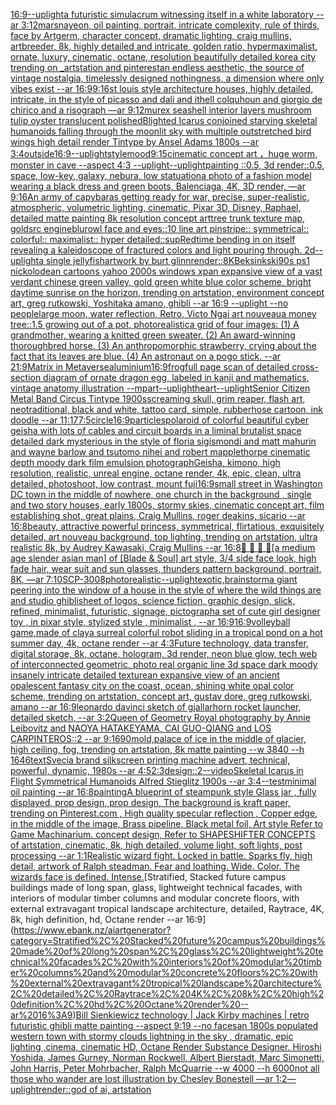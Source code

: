 [16:9](https://www.ebank.nz/aiartgenerator?category=16%3A9)[--uplight](https://www.ebank.nz/aiartgenerator?category=--uplight)[a futuristic simulacrum witnessing itself in a white laboratory --ar 3:1](https://www.ebank.nz/aiartgenerator?category=a%20futuristic%20simulacrum%20witnessing%20itself%20in%20a%20white%20laboratory%20--ar%203%3A1)[2](https://www.ebank.nz/aiartgenerator?category=2)[mars](https://www.ebank.nz/aiartgenerator?category=mars)[nayeon, oil painting, portrait, intricate complexity, rule of thirds, face by Artgerm, character concept, dramatic lighting, craig mullins, artbreeder, 8k, highly detailed and intricate, golden ratio, hypermaximalist, ornate, luxury, cinematic, octane, resolution beautifully detailed korea city trending on _artstation and pinterest](https://www.ebank.nz/aiartgenerator?category=nayeon%2C%20oil%20painting%2C%20portrait%2C%20intricate%20complexity%2C%20rule%20of%20thirds%2C%20face%20by%20Artgerm%2C%20character%20concept%2C%20dramatic%20lighting%2C%20craig%20mullins%2C%20artbreeder%2C%208k%2C%20highly%20detailed%20and%20intricate%2C%20golden%20ratio%2C%20hypermaximalist%2C%20ornate%2C%20luxury%2C%20cinematic%2C%20octane%2C%20resolution%20beautifully%20detailed%20korea%20city%20trending%20on%20_artstation%20and%20pinterest)[an endless aesthetic, the source of vintage nostalgia, timelessly designed nothingness, a dimension where only vibes exist --ar 16:9](https://www.ebank.nz/aiartgenerator?category=an%20endless%20aesthetic%2C%20the%20source%20of%20vintage%20nostalgia%2C%20timelessly%20designed%20nothingness%2C%20a%20dimension%20where%20only%20vibes%20exist%20--ar%2016%3A9)[9:16](https://www.ebank.nz/aiartgenerator?category=9%3A16)[st louis style architecture houses, highly detailed, intricate, in the style of picasso and dali and ithell colquhoun and giorgio de chirico and a risograph —ar 9:12](https://www.ebank.nz/aiartgenerator?category=st%20louis%20style%20architecture%20houses%2C%20highly%20detailed%2C%20intricate%2C%20in%20the%20style%20of%20picasso%20and%20dali%20and%20ithell%20colquhoun%20and%20giorgio%20de%20chirico%20and%20a%20risograph%20%E2%80%94ar%209%3A12)[murex seashell interior layers mushroom tulip oyster translucent polished](https://www.ebank.nz/aiartgenerator?category=murex%20seashell%20interior%20layers%20mushroom%20tulip%20oyster%20translucent%20polished)[Blighted Icarus conjoined starving skeletal humanoids falling through the moonlit sky with multiple outstretched bird wings high detail render Tintype by Ansel Adams 1800s --ar 3:4](https://www.ebank.nz/aiartgenerator?category=Blighted%20Icarus%20conjoined%20starving%20skeletal%20humanoids%20falling%20through%20the%20moonlit%20sky%20with%20multiple%20outstretched%20bird%20wings%20high%20detail%20render%20Tintype%20by%20Ansel%20Adams%201800s%20--ar%203%3A4)[outside](https://www.ebank.nz/aiartgenerator?category=outside)[16:9](https://www.ebank.nz/aiartgenerator?category=16%3A9)[--uplight](https://www.ebank.nz/aiartgenerator?category=--uplight)[style](https://www.ebank.nz/aiartgenerator?category=style)[mood](https://www.ebank.nz/aiartgenerator?category=mood)[9:15](https://www.ebank.nz/aiartgenerator?category=9%3A15)[cinematic concept art ，huge worm, monster in cave  --aspect 4:3 --uplight](https://www.ebank.nz/aiartgenerator?category=cinematic%20concept%20art%20%EF%BC%8Chuge%20worm%2C%20monster%20in%20cave%20%20--aspect%204%3A3%20--uplight)[](https://www.ebank.nz/aiartgenerator?category=)[--uplight](https://www.ebank.nz/aiartgenerator?category=--uplight)[painting ::0.5, 3d render::0.5, space, low-key, galaxy, nebura, low statuation](https://www.ebank.nz/aiartgenerator?category=painting%20%3A%3A0.5%2C%203d%20render%3A%3A0.5%2C%20space%2C%20low-key%2C%20galaxy%2C%20nebura%2C%20low%20statuation)[a photo of a fashion model wearing a black dress and green boots, Balenciaga, 4K, 3D render, —ar 9:16](https://www.ebank.nz/aiartgenerator?category=a%20photo%20of%20a%20fashion%20model%20wearing%20a%20black%20dress%20and%20green%20boots%2C%20Balenciaga%2C%204K%2C%203D%20render%2C%20%E2%80%94ar%209%3A16)[An army of capybaras getting ready for war, precise, super-realistic, atmospheric, volumetric lighting, cinematic, Pixar 3D, Disney, Raphael, detailed matte painting 8k resolution concept art](https://www.ebank.nz/aiartgenerator?category=An%20army%20of%20capybaras%20getting%20ready%20for%20war%2C%20precise%2C%20super-realistic%2C%20atmospheric%2C%20volumetric%20lighting%2C%20cinematic%2C%20Pixar%203D%2C%20Disney%2C%20Raphael%2C%20detailed%20matte%20painting%208k%20resolution%20concept%20art)[tree trunk texture map, goldsrc engine](https://www.ebank.nz/aiartgenerator?category=tree%20trunk%20texture%20map%2C%20goldsrc%20engine)[blur](https://www.ebank.nz/aiartgenerator?category=blur)[owl face and eyes::10 line art pinstripe:: symmetrical:: colorful::  maximalist:: hyper detailed::](https://www.ebank.nz/aiartgenerator?category=owl%20face%20and%20eyes%3A%3A10%20line%20art%20pinstripe%3A%3A%20symmetrical%3A%3A%20colorful%3A%3A%20%20maximalist%3A%3A%20hyper%20detailed%3A%3A)[sup](https://www.ebank.nz/aiartgenerator?category=sup)[Red](https://www.ebank.nz/aiartgenerator?category=Red)[time bending in on itself revealing a kaleidoscope of fractured colors and light pouring through. 2d](https://www.ebank.nz/aiartgenerator?category=time%20bending%20in%20on%20itself%20revealing%20a%20kaleidoscope%20of%20fractured%20colors%20and%20light%20pouring%20through.%202d)[--uplight](https://www.ebank.nz/aiartgenerator?category=--uplight)[a single jellyfish](https://www.ebank.nz/aiartgenerator?category=a%20single%20jellyfish)[artwork by burt glinn](https://www.ebank.nz/aiartgenerator?category=artwork%20by%20burt%20glinn)[](https://www.ebank.nz/aiartgenerator?category=)[render::](https://www.ebank.nz/aiartgenerator?category=render%3A%3A)[8K](https://www.ebank.nz/aiartgenerator?category=8K)[Beksinkski](https://www.ebank.nz/aiartgenerator?category=Beksinkski)[90s ps1 nickolodean cartoons yahoo 2000s windows xp](https://www.ebank.nz/aiartgenerator?category=90s%20ps1%20nickolodean%20cartoons%20yahoo%202000s%20windows%20xp)[an expansive view of a vast verdant chinese green valley, gold green white blue  color scheme, bright daytime sunrise on the horizon, trending on artstation, environment concept art, greg rutkowski, Yoshitaka amano, ghibli --ar 16:9 --uplight --no people](https://www.ebank.nz/aiartgenerator?category=an%20expansive%20view%20of%20a%20vast%20verdant%20chinese%20green%20valley%2C%20gold%20green%20white%20blue%20%20color%20scheme%2C%20bright%20daytime%20sunrise%20on%20the%20horizon%2C%20trending%20on%20artstation%2C%20environment%20concept%20art%2C%20greg%20rutkowski%2C%20Yoshitaka%20amano%2C%20ghibli%20--ar%2016%3A9%20--uplight%20--no%20people)[large moon, water reflection, Retro, Victo Ngai art nouveau](https://www.ebank.nz/aiartgenerator?category=large%20moon%2C%20water%20reflection%2C%20Retro%2C%20Victo%20Ngai%20art%20nouveau)[a money tree::1.5 growing out of a pot, photorealistic](https://www.ebank.nz/aiartgenerator?category=a%20money%20tree%3A%3A1.5%20growing%20out%20of%20a%20pot%2C%20photorealistic)[a grid of four images: (1) A grandmother, wearing a knitted green sweater.   (2) An award-winning thoroughbred horse.   (3) An anthropomorphic strawberry, crying about the fact that its leaves are blue.   (4) An astronaut on a pogo stick. --ar 21:9](https://www.ebank.nz/aiartgenerator?category=a%20grid%20of%20four%20images%3A%20%281%29%20A%20grandmother%2C%20wearing%20a%20knitted%20green%20sweater.%20%20%20%282%29%20An%20award-winning%20thoroughbred%20horse.%20%20%20%283%29%20An%20anthropomorphic%20strawberry%2C%20crying%20about%20the%20fact%20that%20its%20leaves%20are%20blue.%20%20%20%284%29%20An%20astronaut%20on%20a%20pogo%20stick.%20--ar%2021%3A9)[Matrix in Metaverse](https://www.ebank.nz/aiartgenerator?category=Matrix%20in%20Metaverse)[aluminium](https://www.ebank.nz/aiartgenerator?category=aluminium)[16:9](https://www.ebank.nz/aiartgenerator?category=16%3A9)[frog](https://www.ebank.nz/aiartgenerator?category=frog)[full page scan of detailed cross-section diagram of ornate dragon egg, labeled in kanji and mathematics, vintage anatomy illustration --mp](https://www.ebank.nz/aiartgenerator?category=full%20page%20scan%20of%20detailed%20cross-section%20diagram%20of%20ornate%20dragon%20egg%2C%20labeled%20in%20kanji%20and%20mathematics%2C%20vintage%20anatomy%20illustration%20--mp)[art](https://www.ebank.nz/aiartgenerator?category=art)[--uplight](https://www.ebank.nz/aiartgenerator?category=--uplight)[heart](https://www.ebank.nz/aiartgenerator?category=heart)[--uplight](https://www.ebank.nz/aiartgenerator?category=--uplight)[Senior Citizen Metal Band Circus Tintype 1900s](https://www.ebank.nz/aiartgenerator?category=Senior%20Citizen%20Metal%20Band%20Circus%20Tintype%201900s)[screaming skull, grim reaper, flash art, neotraditional, black and white, tattoo card, simple, rubberhose cartoon, ink doodle --ar 11:17](https://www.ebank.nz/aiartgenerator?category=screaming%20skull%2C%20grim%20reaper%2C%20flash%20art%2C%20neotraditional%2C%20black%20and%20white%2C%20tattoo%20card%2C%20simple%2C%20rubberhose%20cartoon%2C%20ink%20doodle%20--ar%2011%3A17)[7:5](https://www.ebank.nz/aiartgenerator?category=7%3A5)[circle](https://www.ebank.nz/aiartgenerator?category=circle)[16:9](https://www.ebank.nz/aiartgenerator?category=16%3A9)[particles](https://www.ebank.nz/aiartgenerator?category=particles)[polaroid of colorful beautiful cyber geisha with lots of cables and circuit boards in a liminal brutalist space detailed dark mysterious in the style of floria sigismondi and matt mahurin and wayne barlow and tsutomo nihei and robert mapplethorpe cinematic depth moody dark film emulsion photograph](https://www.ebank.nz/aiartgenerator?category=polaroid%20of%20colorful%20beautiful%20cyber%20geisha%20with%20lots%20of%20cables%20and%20circuit%20boards%20in%20a%20liminal%20brutalist%20space%20detailed%20dark%20mysterious%20in%20the%20style%20of%20floria%20sigismondi%20and%20matt%20mahurin%20and%20wayne%20barlow%20and%20tsutomo%20nihei%20and%20robert%20mapplethorpe%20cinematic%20depth%20moody%20dark%20film%20emulsion%20photograph)[Geisha,  kimono, high resolution, realistic, unreal engine, octane render, 4k, epic, clean, ultra detailed, photoshoot, low contrast, mount fuji](https://www.ebank.nz/aiartgenerator?category=Geisha%2C%20%20kimono%2C%20high%20resolution%2C%20realistic%2C%20unreal%20engine%2C%20octane%20render%2C%204k%2C%20epic%2C%20clean%2C%20ultra%20detailed%2C%20photoshoot%2C%20low%20contrast%2C%20mount%20fuji)[16:9](https://www.ebank.nz/aiartgenerator?category=16%3A9)[small street in Washington DC town in the middle of nowhere, one church in the background , single and two story houses, early 1800s, stormy skies, cinematic concept art, film establishing shot, great plains, Craig Mullins, roger deakins, sicario --ar 16:8](https://www.ebank.nz/aiartgenerator?category=small%20street%20in%20Washington%20DC%20town%20in%20the%20middle%20of%20nowhere%2C%20one%20church%20in%20the%20background%20%2C%20single%20and%20two%20story%20houses%2C%20early%201800s%2C%20stormy%20skies%2C%20cinematic%20concept%20art%2C%20film%20establishing%20shot%2C%20great%20plains%2C%20Craig%20Mullins%2C%20roger%20deakins%2C%20sicario%20--ar%2016%3A8)[beauty, attractive powerful princess, symmetrical, flirtatious, exquisitely detailed, art nouveau background, top lighting, trending on artstation, ultra realistic 8k, by Audrey Kawasaki, Craig Mullins --ar 16:8](https://www.ebank.nz/aiartgenerator?category=beauty%2C%20attractive%20powerful%20princess%2C%20symmetrical%2C%20flirtatious%2C%20exquisitely%20detailed%2C%20art%20nouveau%20background%2C%20top%20lighting%2C%20trending%20on%20artstation%2C%20ultra%20realistic%208k%2C%20by%20Audrey%20Kawasaki%2C%20Craig%20Mullins%20--ar%2016%3A8)[🍨 🍦 🧁 👻](https://www.ebank.nz/aiartgenerator?category=%F0%9F%8D%A8%20%F0%9F%8D%A6%20%F0%9F%A7%81%20%F0%9F%91%BB)[[a medium age slender asian man] of [Blade & Soul] art style, 3/4 side face look, high fade hair, wear suit and sun glasses, thunders pattern background, portrait, 8K,  —ar 7:10](https://www.ebank.nz/aiartgenerator?category=%5Ba%20medium%20age%20slender%20asian%20man%5D%20of%20%5BBlade%20%26%20Soul%5D%20art%20style%2C%203/4%20side%20face%20look%2C%20high%20fade%20hair%2C%20wear%20suit%20and%20sun%20glasses%2C%20thunders%20pattern%20background%2C%20portrait%2C%208K%2C%20%20%E2%80%94ar%207%3A10)[SCP-3008](https://www.ebank.nz/aiartgenerator?category=SCP-3008)[photorealistic](https://www.ebank.nz/aiartgenerator?category=photorealistic)[--uplight](https://www.ebank.nz/aiartgenerator?category=--uplight)[exotic,](https://www.ebank.nz/aiartgenerator?category=exotic%2C)[brainstorm](https://www.ebank.nz/aiartgenerator?category=brainstorm)[a giant peering  into the window of a house in the style of where the wild things are and studio ghibli](https://www.ebank.nz/aiartgenerator?category=a%20giant%20peering%20%20into%20the%20window%20of%20a%20house%20in%20the%20style%20of%20where%20the%20wild%20things%20are%20and%20studio%20ghibli)[sheet of logos, science fiction, graphic design, slick, refined, minimalist, futuristic, signage, pictograph](https://www.ebank.nz/aiartgenerator?category=sheet%20of%20logos%2C%20science%20fiction%2C%20graphic%20design%2C%20slick%2C%20refined%2C%20minimalist%2C%20futuristic%2C%20signage%2C%20pictograph)[a set of cute girl designer toy , in pixar style, stylized style , minimalist , --ar 16:9](https://www.ebank.nz/aiartgenerator?category=a%20set%20of%20cute%20girl%20designer%20toy%20%2C%20in%20pixar%20style%2C%20stylized%20style%20%2C%20minimalist%20%2C%20--ar%2016%3A9)[16:9](https://www.ebank.nz/aiartgenerator?category=16%3A9)[volleyball game,made of clay](https://www.ebank.nz/aiartgenerator?category=volleyball%20game%2Cmade%20of%20clay)[a surreal colorful robot sliding in a tropical pond on a hot summer day, 4k, octane render --ar 4:3](https://www.ebank.nz/aiartgenerator?category=a%20surreal%20colorful%20robot%20sliding%20in%20a%20tropical%20pond%20on%20a%20hot%20summer%20day%2C%204k%2C%20octane%20render%20--ar%204%3A3)[Future technology, data transfer, digital storage, 8k, octane, hologram, 3d render, neon blue glow, tech web of interconnected geometric, photo real organic line 3d space dark moody insanely intricate detailed texture](https://www.ebank.nz/aiartgenerator?category=Future%20technology%2C%20data%20transfer%2C%20digital%20storage%2C%208k%2C%20octane%2C%20hologram%2C%203d%20render%2C%20neon%20blue%20glow%2C%20tech%20web%20of%20interconnected%20geometric%2C%20photo%20real%20organic%20line%203d%20space%20dark%20moody%20insanely%20intricate%20detailed%20texture)[an expansive view of an ancient opalescent fantasy city on the coast, ocean, shining white opal color scheme, trending on artstation, concept art, gustav dore, greg rutkowski, amano --ar 16:9](https://www.ebank.nz/aiartgenerator?category=an%20expansive%20view%20of%20an%20ancient%20opalescent%20fantasy%20city%20on%20the%20coast%2C%20ocean%2C%20shining%20white%20opal%20color%20scheme%2C%20trending%20on%20artstation%2C%20concept%20art%2C%20gustav%20dore%2C%20greg%20rutkowski%2C%20amano%20--ar%2016%3A9)[leonardo davinci sketch of gjallarhorn rocket launcher, detailed sketch, --ar 3:2](https://www.ebank.nz/aiartgenerator?category=leonardo%20davinci%20sketch%20of%20gjallarhorn%20rocket%20launcher%2C%20detailed%20sketch%2C%20--ar%203%3A2)[Queen of Geometry Royal photography by Annie Leibovitz and NAOYA HATAKEYAMA, CAI GUO-QIANG and LOS CARPINTEROS::2 --ar 9:16](https://www.ebank.nz/aiartgenerator?category=Queen%20of%20Geometry%20Royal%20photography%20by%20Annie%20Leibovitz%20and%20NAOYA%20HATAKEYAMA%2C%20CAI%20GUO-QIANG%20and%20LOS%20CARPINTEROS%3A%3A2%20--ar%209%3A16)[90](https://www.ebank.nz/aiartgenerator?category=90)[mold,](https://www.ebank.nz/aiartgenerator?category=mold%2C)[palace of ice in the middle of glacier, high ceiling, fog, trending on artstation, 8k matte painting --w 3840 --h 1646](https://www.ebank.nz/aiartgenerator?category=palace%20of%20ice%20in%20the%20middle%20of%20glacier%2C%20high%20ceiling%2C%20fog%2C%20trending%20on%20artstation%2C%208k%20matte%20painting%20--w%203840%20--h%201646)[text](https://www.ebank.nz/aiartgenerator?category=text)[Svecia brand silkscreen printing machine advert, technical, powerful, dynamic, 1980s --ar 4:5](https://www.ebank.nz/aiartgenerator?category=Svecia%20brand%20silkscreen%20printing%20machine%20advert%2C%20technical%2C%20powerful%2C%20dynamic%2C%201980s%20--ar%204%3A5)[](https://www.ebank.nz/aiartgenerator?category=)[2:3](https://www.ebank.nz/aiartgenerator?category=2%3A3)[design::2](https://www.ebank.nz/aiartgenerator?category=design%3A%3A2)[--video](https://www.ebank.nz/aiartgenerator?category=--video)[Skeletal Icarus in Flight Symmetrical Humanoids Alfred Stieglitz 1900s --ar 3:4](https://www.ebank.nz/aiartgenerator?category=Skeletal%20Icarus%20in%20Flight%20Symmetrical%20Humanoids%20Alfred%20Stieglitz%201900s%20--ar%203%3A4)[--test](https://www.ebank.nz/aiartgenerator?category=--test)[minimal oil painting --ar 16:8](https://www.ebank.nz/aiartgenerator?category=minimal%20oil%20painting%20--ar%2016%3A8)[painting](https://www.ebank.nz/aiartgenerator?category=painting)[A blueprint of steampunk style Glass jar ,  fully displayed, prop design, prop design, The background is kraft paper,  trending on Pinterest.com  , High quality specular reflection ,  Copper  edge, in the middle of the image, Brass pipeline,  Black metal foil,  Art style Refer to Game Machinarium.  concept design, Refer to SHAPESHIFTER CONCEPTS  of artstation, cinematic,  8k, high detailed,  volume light,  soft lights,  post processing    --ar 1:1](https://www.ebank.nz/aiartgenerator?category=A%20blueprint%20of%20steampunk%20style%20Glass%20jar%20%2C%20%20fully%20displayed%2C%20prop%20design%2C%20prop%20design%2C%20The%20background%20is%20kraft%20paper%2C%20%20trending%20on%20Pinterest.com%20%20%2C%20High%20quality%20specular%20reflection%20%2C%20%20Copper%20%20edge%2C%20in%20the%20middle%20of%20the%20image%2C%20Brass%20pipeline%2C%20%20Black%20metal%20foil%2C%20%20Art%20style%20Refer%20to%20Game%20Machinarium.%20%20concept%20design%2C%20Refer%20to%20SHAPESHIFTER%20CONCEPTS%20%20of%20artstation%2C%20cinematic%2C%20%208k%2C%20high%20detailed%2C%20%20volume%20light%2C%20%20soft%20lights%2C%20%20post%20processing%20%20%20%20--ar%201%3A1)[Realistic wizard fight. Locked in battle. Sparks fly, high detail, artwork of Ralph steadman. Fear and loathing. Wide. Color. The wizards face is defined. Intense.](https://www.ebank.nz/aiartgenerator?category=Realistic%20wizard%20fight.%20Locked%20in%20battle.%20Sparks%20fly%2C%20high%20detail%2C%20artwork%20of%20Ralph%20steadman.%20Fear%20and%20loathing.%20Wide.%20Color.%20The%20wizards%20face%20is%20defined.%20Intense.)[Stratified, Stacked future campus buildings made of long span, glass, lightweight technical facades, with interiors of modular timber columns and modular concrete floors, with external extravagant tropical landscape architecture, detailed, Raytrace, 4K, 8k, high definition, hd, Octane render --ar 16:9](https://www.ebank.nz/aiartgenerator?category=Stratified%2C%20Stacked%20future%20campus%20buildings%20made%20of%20long%20span%2C%20glass%2C%20lightweight%20technical%20facades%2C%20with%20interiors%20of%20modular%20timber%20columns%20and%20modular%20concrete%20floors%2C%20with%20external%20extravagant%20tropical%20landscape%20architecture%2C%20detailed%2C%20Raytrace%2C%204K%2C%208k%2C%20high%20definition%2C%20hd%2C%20Octane%20render%20--ar%2016%3A9)[Bill Sienkiewicz technology | Jack Kirby machines |  retro futuristic  ghibli matte painting --aspect 9:19 --no faces](https://www.ebank.nz/aiartgenerator?category=Bill%20Sienkiewicz%20technology%20%7C%20Jack%20Kirby%20machines%20%7C%20%20retro%20futuristic%20%20ghibli%20matte%20painting%20--aspect%209%3A19%20--no%20faces)[an 1800s populated western town with stormy clouds lightning in the sky , dramatic, epic lighting ,cinema, cinematic HD, Octane Render Substance Designer. Hiroshi Yoshida, James Gurney, Norman Rockwell, Albert Bierstadt, Marc Simonetti, John Harris, Peter Mohrbacher, Ralph McQuarrie --w 4000 --h 6000](https://www.ebank.nz/aiartgenerator?category=an%201800s%20populated%20western%20town%20with%20stormy%20clouds%20lightning%20in%20the%20sky%20%2C%20dramatic%2C%20epic%20lighting%20%2Ccinema%2C%20cinematic%20HD%2C%20Octane%20Render%20Substance%20Designer.%20Hiroshi%20Yoshida%2C%20James%20Gurney%2C%20Norman%20Rockwell%2C%20Albert%20Bierstadt%2C%20Marc%20Simonetti%2C%20John%20Harris%2C%20Peter%20Mohrbacher%2C%20Ralph%20McQuarrie%20--w%204000%20--h%206000)[not all those who wander are lost illustration by Chesley Bonestell —ar 1:2](https://www.ebank.nz/aiartgenerator?category=not%20all%20those%20who%20wander%20are%20lost%20illustration%20by%20Chesley%20Bonestell%20%E2%80%94ar%201%3A2)[—uplight](https://www.ebank.nz/aiartgenerator?category=%E2%80%94uplight)[render::](https://www.ebank.nz/aiartgenerator?category=render%3A%3A)[god of ai, artstation](https://www.ebank.nz/aiartgenerator?category=god%20of%20ai%2C%20artstation)